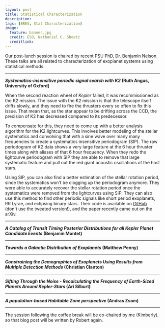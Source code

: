 ```yaml
---
layout: post
title: Statistical Characterization
description:
tags: [ERES, Stat Characterization]
image:
  feature: banner.jpg
  credit: ESO, Nathaniel C. Sheetz
  creditlink: 
---
```

Our post-lunch session is chaired by recent PSU PhD, Dr. Benjamin Nelson. These talks are all related to characterization of exoplanet systems using statistical methods.

---
***Systematics-insensitive periodic signal search with K2* (Ruth Angus, University of Oxford)**

When the second reaction wheel of *Kepler* failed, it was recommissioned as the K2 mission. The issue with the K2 mission is that the telescope itself drifts slowly, and they need to fire the thrusters every so often to fix this issue. That mean that, as the star appear to be drifting across the CCD, the precision of K2 has decreased compared to its predecessor.

To compensate for this, they need to come up with a better analysis algorithm for the K2 lightcurves. This involves better modeling of the stellar systematics and convolving that with a sine wave over many many frequencies to create a systematics insensitive periodogram (SIP). The raw periodogram of K2 data shows a very large feature at the 6 hour thruster times along with aliases of that 6 hour frequency. When they redo the lightcurve periodogram with SIP they are able to remove that large systematic feature and pull out the red giant acoustic oscillations of the host stars.

Using SIP, you can also find a better estimation of the stellar rotation period, since the systematics won't be clogging up the periodogram anymore. They were able to accurately recover the stellar rotation period once the systematics were removed from the lightcurves using SIP. They can also use this method to find other periodic signals like short period exoplanets, RR Lyrae, and eclipsing binary stars. Their code is available on [GitHub](https://github.com/RuthAngus/SIPK2) (don't use the tweated version!), and the paper recently came out on the arXiv.


---
***A Catalog of Transit Timing Posterior Distributions for all Kepler Planet Candidate Events* (Benjamin Montet)**




---
***Towards a Galactic Distribution of Exoplanets* (Matthew Penny)**


---
***Constraining the Demographics of Exoplanets Using Results from Multiple Detection Methods* (Christian Clanton)**


---
***Sifting Through the Noise - Recalculating the Frequency of Earth-Sized Planets Around Kepler-Stars* (Ari Silburt)**


---
***A population-based Habitable Zone perspective* (Andras Zsom)**


---
The session following the coffee break will be co-chaired by me (Kimberly), so that blog post will be written by Robert again.